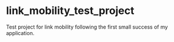 # link_mobility_test_project
Test project for link mobility following the first small success of my application.
